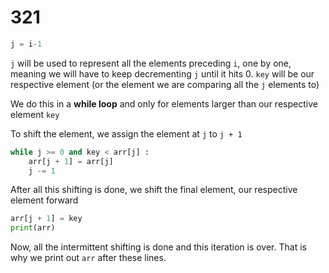 # 321

```python
j = i-1
```

`j` will be used to represent all the elements preceding `i`, one by one, meaning we will have to keep decrementing `j` until it hits 0. `key` will be our respective element \(or the element we are comparing all the `j` elements to\)

We do this in a **while loop** and only for elements larger than our respective element `key`

To shift the element, we assign the element at `j` to `j + 1`

```python
while j >= 0 and key < arr[j] : 
    arr[j + 1] = arr[j]
    j -= 1
```

After all this shifting is done, we shift the final element, our respective element forward

```python
arr[j + 1] = key
print(arr)
```

Now, all the intermittent shifting is done and this iteration is over. That is why we print out `arr` after these lines.

